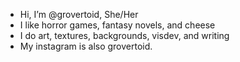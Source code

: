 - Hi, I’m @grovertoid, She/Her
- I like horror games, fantasy novels, and cheese
- I do art, textures, backgrounds, visdev, and writing
- My instagram is also grovertoid.

<!---
grovertoid/grovertoid is a ✨ special ✨ repository because its `README.md` (this file) appears on your GitHub profile.
You can click the Preview link to take a look at your changes.
--->
